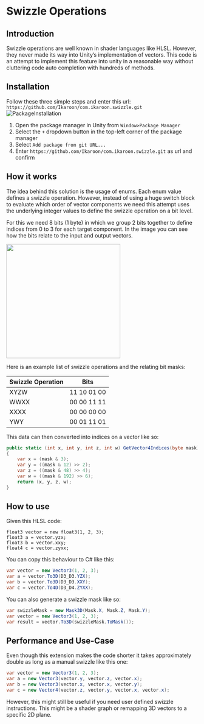 # Swizzle Operations
## Introduction
Swizzle operations are well known in shader languages like HLSL. However, they never made its way into Unity’s implementation of vectors.
This code is an attempt to implement this feature into unity in a reasonable way without cluttering code auto completion with hundreds of methods.

## Installation

Follow these three simple steps and enter this url: `https://github.com/Ikaroon/com.ikaroon.swizzle.git`
![PackageInstallation](https://user-images.githubusercontent.com/65419234/167270188-99300531-ec7e-45ea-89d9-612ec1d37eaf.png)
1. Open the package manager in Unity from `Window>Package Manager`
2. Select the `+` dropdown button in the top-left corner of the package manager
3. Select `Add package from git URL...`
4. Enter `https://github.com/Ikaroon/com.ikaroon.swizzle.git` as url and confirm

## How it works
The idea behind this solution is the usage of enums. Each enum value defines a swizzle operation. However, instead of using a huge switch block to evaluate which order of vector components we need this attempt uses the underlying integer values to define the swizzle operation on a bit level.

For this we need 8 bits (1 byte) in which we group 2 bits together to define indices from 0 to 3 for each target component.
In the image you can see how the bits relate to the input and output vectors.

<img src="https://user-images.githubusercontent.com/65419234/161394579-9d6f6cb7-7fe0-4ab2-a635-acf7f3d08ab9.png" width="300" height="300">

Here is an example list of swizzle operations and the relating bit masks:

 Swizzle Operation | Bits 
-------------------|------------
XYZW               | 11 10 01 00
WWXX               | 00 00 11 11
XXXX               | 00 00 00 00
YWY                | 00 01 11 01

This data can then converted into indices on a vector like so:
```C#
public static (int x, int y, int z, int w) GetVector4Indices(byte mask)
{
	var x = (mask & 3);
	var y = ((mask & 12) >> 2);
	var z = ((mask & 48) >> 4);
	var w = ((mask & 192) >> 6);
	return (x, y, z, w);
}
```

## How to use
Given this HLSL code:
```HLSL
float3 vector = new float3(1, 2, 3);
float3 a = vector.yzx;
float3 b = vector.xxy;
float4 c = vector.zyxx;
```
You can copy this behaviour to C# like this:
```C#
var vector = new Vector3(1, 2, 3);
var a = vector.To3D(D3_D3.YZX);
var b = vector.To3D(D3_D3.XXY);
var c = vector.To4D(D3_D4.ZYXX);
```
You can also generate a swizzle mask like so:
```C#
var swizzleMask = new Mask3D(Mask.X, Mask.Z, Mask.Y);
var vector = new Vector3(1, 2, 3);
var result = vector.To3D(swizzleMask.ToMask());
```

## Performance and Use-Case
Even though this extension makes the code shorter it takes approximately double as long as a manual swizzle like this one:
```C#
var vector = new Vector3(1, 2, 3);
var a = new Vector3(vector.y, vector.z, vector.x);
var b = new Vector3(vector.x, vector.x, vector.y);
var c = new Vector4(vector.z, vector.y, vector.x, vector.x);
```
However, this might still be useful if you need user defined swizzle instructions. This might be a shader graph or remapping 3D vectors to a specific 2D plane.
